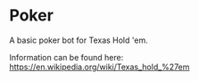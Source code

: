 # Poker
A basic poker bot for Texas Hold 'em.

Information can be found here: https://en.wikipedia.org/wiki/Texas_hold_%27em
